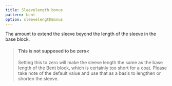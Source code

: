 ```yaml
---
title: Sleevelength bonus
pattern: bent
option: sleevelengthBonus
---
```


The amount to extend the sleeve beyond the length of the sleeve in the base block.

> #### This is not supposed to be zero<
> 
> Setting this to zero will make the sleeve length the same as the base length of the Bent block, which is certainly too short for a coat. Please take note of the default value and use that as a basis to lengthen or shorten the sleeve.